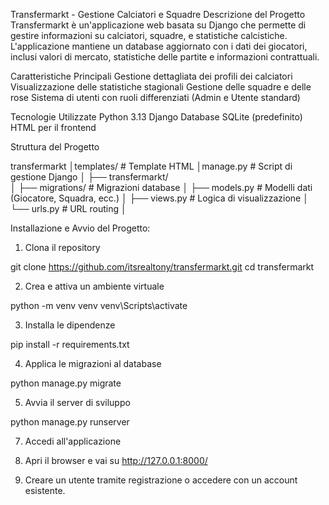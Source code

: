 Transfermarkt - Gestione Calciatori e Squadre
Descrizione del Progetto
Transfermarkt è un'applicazione web basata su Django che permette di gestire informazioni su calciatori, squadre, e statistiche calcistiche. L'applicazione mantiene un database aggiornato con i dati dei giocatori, inclusi valori di mercato, statistiche delle partite e informazioni contrattuali.


Caratteristiche Principali
Gestione dettagliata dei profili dei calciatori
Visualizzazione delle statistiche stagionali
Gestione delle squadre e delle rose
Sistema di utenti con ruoli differenziati (Admin e Utente standard)


Tecnologie Utilizzate
Python 3.13
Django
Database SQLite (predefinito)
HTML per il frontend


Struttura del Progetto

transfermarkt
│templates/             # Template HTML
│manage.py              # Script di gestione Django
│
├── transfermarkt/                  
│   ├── migrations/        # Migrazioni database
│   ├── models.py          # Modelli dati (Giocatore, Squadra, ecc.)
│   ├── views.py           # Logica di visualizzazione
│   └── urls.py            # URL routing
│



Installazione e Avvio del Progetto:


1. Clona il repository


git clone https://github.com/itsrealtony/transfermarkt.git
cd transfermarkt

2. Crea e attiva un ambiente virtuale


python -m venv venv
venv\Scripts\activate

3. Installa le dipendenze


pip install -r requirements.txt

4. Applica le migrazioni al database


python manage.py migrate

5. Avvia il server di sviluppo


python manage.py runserver


7. Accedi all'applicazione 

8. Apri il browser e vai su http://127.0.0.1:8000/

9. Creare un utente tramite registrazione o accedere con un account esistente.

